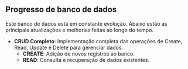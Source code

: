 ## Progresso de banco de dados

Este banco de dados está em constante evolução. Abaixo estão as principais atualizações e melhorias feitas ao longo do tempo.

- **CRUD Completo**: Implementação completa das operações de Create, Read, Update e Delete para gerenciar dados.
    - **CREATE**: Adição de novos registros ao banco.
    - **READ**: Consulta e recuperação de dados existentes.